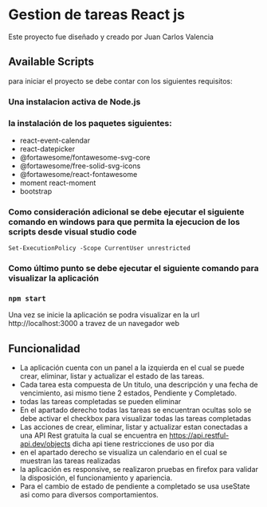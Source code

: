 # Gestion de tareas React js

Este proyecto fue diseñado y creado por Juan Carlos Valencia 

## Available Scripts

para iniciar el proyecto se debe contar con los siguientes requisitos:

### Una instalacion activa de Node.js
### la instalación de los paquetes siguientes:

- react-event-calendar
- react-datepicker
- @fortawesome/fontawesome-svg-core
- @fortawesome/free-solid-svg-icons
- @fortawesome/react-fontawesome
- moment react-moment
- bootstrap 

### Como consideración adicional se debe ejecutar el siguiente comando en windows para que permita la ejecucion de los scripts desde visual studio code

`Set-ExecutionPolicy -Scope CurrentUser unrestricted`

### Como último punto se debe ejecutar el siguiente comando para visualizar la aplicación

### `npm start`

Una vez se inicie la aplicación se podra visualizar en la url http://localhost:3000 a travez de un navegador web

## Funcionalidad

- La aplicación cuenta con un panel a la izquierda en el cual se puede crear, eliminar, listar y actualizar el estado de las tareas.
- Cada tarea esta compuesta de Un titulo, una descripción y una fecha de vencimiento, asi mismo tiene 2 estados, Pendiente y Completado.
- todas las tareas completadas se pueden eliminar
- En el apartado derecho todas las tareas se encuentran ocultas solo se debe activar el checkbox para visualizar todas las tareas completadas
- Las acciones de crear, eliminar, listar y actualizar estan conectadas a una API Rest gratuita la cual se encuentra en https://api.restful-api.dev/objects dicha api tiene restricciones de uso por dia
- en el apartado derecho se visualiza un calendario en el cual se muestran las tareas realizadas
- la aplicación es responsive, se realizaron pruebas en firefox para validar la disposición, el funcionamiento y apariencia.
- Para el cambio de estado de pendiente a completado se usa useState asi como para diversos comportamientos.